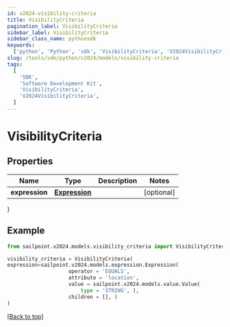 ```yaml
---
id: v2024-visibility-criteria
title: VisibilityCriteria
pagination_label: VisibilityCriteria
sidebar_label: VisibilityCriteria
sidebar_class_name: pythonsdk
keywords:
  ['python', 'Python', 'sdk', 'VisibilityCriteria', 'V2024VisibilityCriteria']
slug: /tools/sdk/python/v2024/models/visibility-criteria
tags:
  [
    'SDK',
    'Software Development Kit',
    'VisibilityCriteria',
    'V2024VisibilityCriteria',
  ]
---
```


# VisibilityCriteria

## Properties

| Name           | Type                         | Description | Notes      |
| -------------- | ---------------------------- | ----------- | ---------- |
| **expression** | [**Expression**](expression) |             | [optional] |

}

## Example

```python
from sailpoint.v2024.models.visibility_criteria import VisibilityCriteria

visibility_criteria = VisibilityCriteria(
expression=sailpoint.v2024.models.expression.Expression(
                    operator = 'EQUALS',
                    attribute = 'location',
                    value = sailpoint.v2024.models.value.Value(
                        type = 'STRING', ),
                    children = [], )
)

```

[[Back to top]](#)
